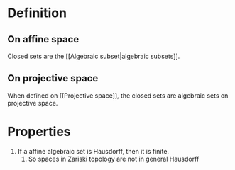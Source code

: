 # Definition
## On affine space
Closed sets are the [[Algebraic subset|algebraic subsets]].
## On projective space
When defined on [[Projective space]], the closed sets are algebraic sets on projective space.

# Properties
1. If a affine algebraic set is Hausdorff, then it is finite.
	1. So spaces in Zariski topology are not in general Hausdorff